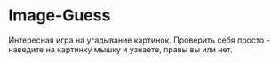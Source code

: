 # Image-Guess
Интересная игра на угадывание картинок. Проверить себя просто - наведите на картинку мышку и узнаете, правы вы или нет.
